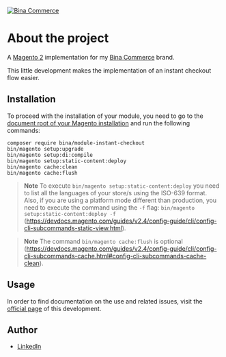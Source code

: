 [![Bina Commerce](https://binacommerce.com/media/repo/banner-readme.png)](https://binacommerce.com/)

# About the project

A [Magento 2](https://business.adobe.com/products/magento/magento-commerce.html) implementation for my [Bina Commerce](https://binacommerce.com/) brand.

This little development makes the implementation of an instant checkout flow easier.

## Installation

To proceed with the installation of your module, you need to go to the [document root of your Magento installation](https://experienceleague.adobe.com/docs/commerce-operations/installation-guide/tutorials/docroot.html) and run the following commands:

```
composer require bina/module-instant-checkout
bin/magento setup:upgrade
bin/magento setup:di:compile
bin/magento setup:static-content:deploy
bin/magento cache:clean
bin/magento cache:flush
```
> **Note**
> To execute `bin/magento setup:static-content:deploy` you need to list all the languages of your store/s using the ISO-639 format. Also, if you are using a platform mode different than production, you need to execute the command using the `-f` flag: `bin/magento setup:static-content:deploy -f` (https://devdocs.magento.com/guides/v2.4/config-guide/cli/config-cli-subcommands-static-view.html).

> **Note**
> The command `bin/magento cache:flush` is optional (https://devdocs.magento.com/guides/v2.4/config-guide/cli/config-cli-subcommands-cache.html#config-cli-subcommands-cache-clean).

## Usage

In order to find documentation on the use and related issues, visit the [official page](https://binacommerce.com/instant-checkout.html) of this development.

## Author

- [LinkedIn](https://www.linkedin.com/in/cristian-marcelo-de-picciotto/) 
